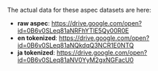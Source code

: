 The actual data for these aspec datasets are here:

* **raw aspec**: https://drive.google.com/open?id=0B6v0SLeq81aNRFhYTlE5Qy00R0E
* **en tokenized**: https://drive.google.com/open?id=0B6v0SLeq81aNQkdqQ3NCR1E0NTQ
* **ja tokenized**: https://drive.google.com/open?id=0B6v0SLeq81aNV0YyM2gxNGFacU0
